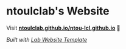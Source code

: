 
# ntoulclab's Website

Visit **[ntoulclab.github.io/ntou-lcl.github.io](https://ntoulclab.github.io/ntou-lcl.github.io)** 🚀

_Built with [Lab Website Template](https://greene-lab.gitbook.io/lab-website-template-docs)_

